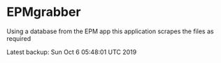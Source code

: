 # EPMgrabber
Using a database from the EPM app this application scrapes the files as required


Latest backup: Sun Oct 6 05:48:01 UTC 2019
